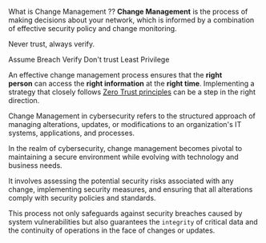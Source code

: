 
What is Change Management ??
**Change Management** is the process of making decisions about your network, which is informed by a combination of effective security policy and change monitoring.

Never trust, always verify.

Assume Breach
Verify Don't trust
Least Privilege



An effective change management process ensures that the **right person** can access the **right information** at the **right time**. Implementing a strategy that closely follows [Zero Trust principles](https://www.cimcor.com/blog/the-3-zero-trust-principles) can be a step in the right direction.


Change Management in cybersecurity refers to the structured approach of managing alterations, updates, or modifications to an organization's IT systems, applications, and processes. 

In the realm of cybersecurity, change management becomes pivotal to maintaining a secure environment while evolving with technology and business needs. 

It involves assessing the potential security risks associated with any change, implementing security measures, and ensuring that all alterations comply with security policies and standards. 

This process not only safeguards against security breaches caused by system vulnerabilities but also guarantees the `integrity` of critical data and the continuity of operations in the face of changes or updates.



